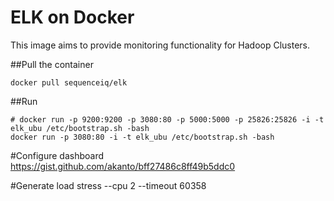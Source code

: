 # ELK on Docker

This image aims to provide monitoring functionality for Hadoop Clusters.

##Pull the container
```
docker pull sequenceiq/elk
```

##Run
```
# docker run -p 9200:9200 -p 3080:80 -p 5000:5000 -p 25826:25826 -i -t elk_ubu /etc/bootstrap.sh -bash
docker run -p 3080:80 -i -t elk_ubu /etc/bootstrap.sh -bash
```

#Configure dashboard
https://gist.github.com/akanto/bff27486c8ff49b5ddc0


#Generate load
stress --cpu 2 --timeout 60358
